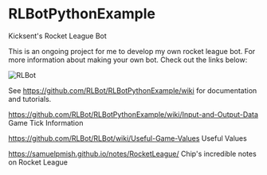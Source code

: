 # RLBotPythonExample
Kicksent's Rocket League Bot

This is an ongoing project for me to develop my own rocket league bot. For more information about making your own bot. Check out the links below:

![RLBot](https://i.imgur.com/klYq2u4.jpg)

See https://github.com/RLBot/RLBotPythonExample/wiki for documentation and tutorials.

https://github.com/RLBot/RLBotPythonExample/wiki/Input-and-Output-Data Game Tick Information

https://github.com/RLBot/RLBot/wiki/Useful-Game-Values Useful Values 

https://samuelpmish.github.io/notes/RocketLeague/ Chip's incredible notes on Rocket League

